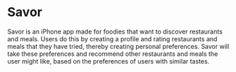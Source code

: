 # Savor

Savor is an iPhone app made for foodies that want to discover restaurants and meals. Users do this by creating a profile and rating restaurants and meals that they have tried, thereby creating personal preferences. Savor will take these preferences and recommend other restaurants and meals the user might like, based on the preferences of users with similar tastes.
